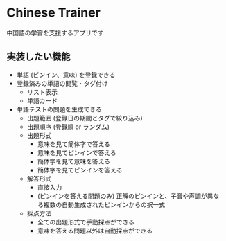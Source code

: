 # Chinese Trainer

中国語の学習を支援するアプリです

## 実装したい機能

- 単語 (ピンイン、意味) を登録できる
- 登録済みの単語の閲覧・タグ付け
  - リスト表示
  - 単語カード
- 単語テストの問題を生成できる
  - 出題範囲 (登録日の期間とタグで絞り込み)
  - 出題順序 (登録順 or ランダム)
  - 出題形式
    - 意味を見て簡体字で答える
    - 意味を見てピンインで答える
    - 簡体字を見て意味を答える
    - 簡体字を見てピンインを答える
  - 解答形式
    - 直接入力
    - (ピンインを答える問題のみ) 正解のピンインと、子音や声調が異なる複数の自動生成されたピンインからの択一式
  - 採点方法
    - 全ての出題形式で手動採点ができる
    - 意味を答える問題以外は自動採点ができる
